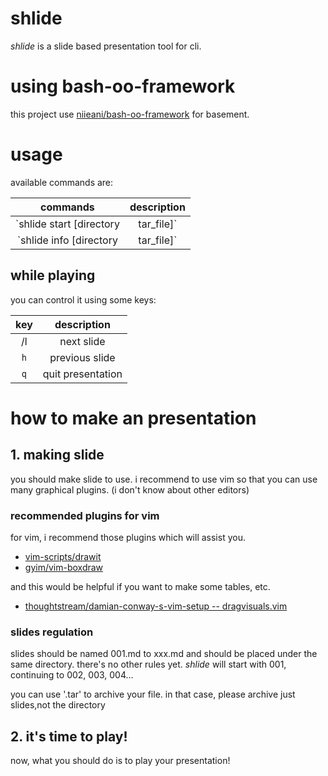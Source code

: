 # shlide

*shlide* is a slide based presentation tool for cli.


# using bash-oo-framework

this project use [niieani/bash-oo-framework](https://github.com/niieani/bash-oo-framework) for basement.


# usage

available commands are:

| commands | description |
|:-:|:-:|
| `shlide start [directory|tar_file]` | start the presentation |
| `shlide info [directory|tar_file]` | show infomation about the slide.(ex: title, date, amount, etc) |


## while playing

you can control it using some keys:

| key | description |
|:-:|:-:|
| <space>/l | next slide |
| `h` | previous slide |
| `q` | quit presentation |

# how to make an presentation

## 1. making slide

you should make slide to use.
i recommend to use vim so that you can use many graphical plugins.
(i don't know about other editors)


### recommended plugins for vim

  for vim, i recommend those plugins which will assist you.

  * [vim-scripts/drawit](https://github.com/vim-scripts/drawit)
  * [gyim/vim-boxdraw](https://github.com/gyim/vim-boxdraw)

  and this would be helpful if you want to make some tables, etc.

  * [thoughtstream/damian-conway-s-vim-setup -- dragvisuals.vim](https://github.com/thoughtstream/damian-conway-s-vim-setup/blob/master/plugin/dragvisuals.vim)

### slides regulation

slides should be named 001.md to xxx.md and should be placed under the same directory.
there's no other rules yet.
*shlide* will start with 001, continuing to 002, 003, 004...

you can use '.tar' to archive your file.
in that case, please archive just slides,not the directory


## 2. it's time to play!

now, what you should do is to play your presentation!
